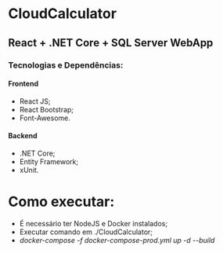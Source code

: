 # CloudCalculator

## React + .NET Core + SQL Server WebApp

### Tecnologias e Dependências:

#### Frontend
- React JS;
- React Bootstrap;
- Font-Awesome.

#### Backend
- .NET Core;
- Entity Framework;
- xUnit.

# Como executar:
- É necessário ter NodeJS e Docker instalados;
- Executar comando em ./CloudCalculator;
- _docker-compose -f docker-compose-prod.yml up -d --build_

